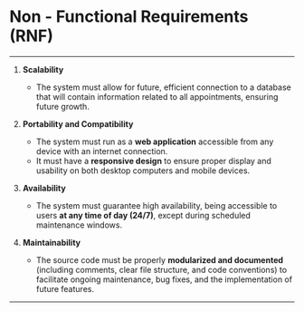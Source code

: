 # Non - Functional Requirements (RNF)

---

1. **Scalability**

    * The system must allow for future, efficient connection to a database that will contain information related to all appointments, ensuring future growth.

2. **Portability and Compatibility**

    * The system must run as a **web application** accessible from any device with an internet connection.
    * It must have a **responsive design** to ensure proper display and usability on both desktop computers and mobile devices.

3. **Availability**

    * The system must guarantee high availability, being accessible to users **at any time of day (24/7)**, except during scheduled maintenance windows.

4. **Maintainability**

    * The source code must be properly **modularized and documented** (including comments, clear file structure, and code conventions) to facilitate ongoing maintenance, bug fixes, and the implementation of future features.

---
